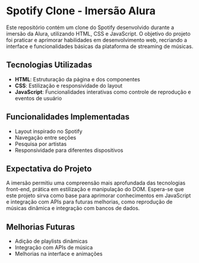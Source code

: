 # Spotify Clone - Imersão Alura

Este repositório contém um clone do Spotify desenvolvido durante a imersão da Alura, utilizando HTML, CSS e JavaScript. O objetivo do projeto foi praticar e aprimorar habilidades em desenvolvimento web, recriando a interface e funcionalidades básicas da plataforma de streaming de músicas.

## Tecnologias Utilizadas

- **HTML**: Estruturação da página e dos componentes
- **CSS**: Estilização e responsividade do layout
- **JavaScript**: Funcionalidades interativas como controle de reprodução e eventos de usuário

## Funcionalidades Implementadas

- Layout inspirado no Spotify
- Navegação entre seções
- Pesquisa por artistas
- Responsividade para diferentes dispositivos

## Expectativa do Projeto

A imersão permitiu uma compreensão mais aprofundada das tecnologias front-end, prática em estilização e manipulação do DOM. Espera-se que este projeto sirva como base para aprimorar conhecimentos em JavaScript e integração com APIs para futuras melhorias, como reprodução de músicas dinâmica e integração com bancos de dados.

## Melhorias Futuras

- Adição de playlists dinâmicas
- Integração com APIs de música
- Melhorias na interface e animações
